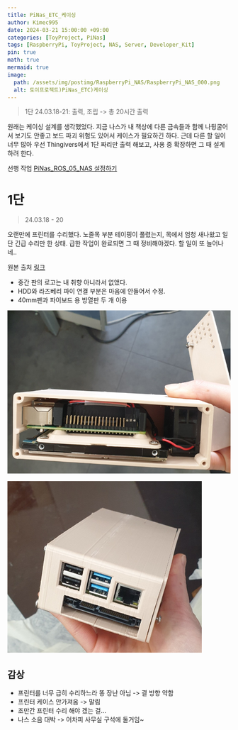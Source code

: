 ```yaml
---
title: PiNas_ETC_케이싱
author: Kimec995
date: 2024-03-21 15:00:00 +09:00
categories: [ToyProject, PiNas]
tags: [RaspberryPi, ToyProject, NAS, Server, Developer_Kit]
pin: true
math: true
mermaid: true
image: 
  path: /assets/img/postimg/RaspberryPi_NAS/RaspberryPi_NAS_000.png
  alt: 토이프로젝트)PiNas_ETC)케이싱
---
```

> 1단
> 24.03.18-21: 출력, 조립 -> 총 20시간 출력

원래는 케이싱 설계를 생각했었다. 지금 나스가 내 책상에 다른 금속들과 함께 나뒹굴어서 보기도 안좋고 보드 파괴 위험도 있어서 케이스가 필요하긴 하다. 근데 다른 할 일이 너무 많아 우선 Thingivers에서 1단 짜리만 출력 해보고, 사용 중 확장하면 그 때 설계 하려 한다.

선행 작업
[PiNas_ROS_05_NAS 설정하기](https://kimec995.github.io/posts/PiNas_ROS_05_NAS_설정하기/)

# 1단
> 24.03.18 - 20

오랜만에 프린터를 수리했다.
노즐목 부분 테이핑이 풀렸는지, 목에서 엄청 새나왔고 일단 긴급 수리만 한 상태. 급한 작업이 완료되면 그 때 정비해야겠다. 할 일이 또 늘어나네..

원본 출처 [링크](https://www.thingiverse.com/thing:5211613)
- 중간 판의 로고는 내 취향 아니라서 없앴다.
- HDD와 라즈베리 파이 연결 부분은 마음에 안들어서 수정.
- 40mm팬과 파이보드 용 방열판 두 개 이용

![image.png](\assets\img\postimg\RaspberryPi_NAS\RaspberryPi_NAS_53.png)


![image.png](\assets\img\postimg\RaspberryPi_NAS\RaspberryPi_NAS_54.png)

## 감상
- 프린터를 너무 급히 수리하느라 똥 장난 아님 -> 결 방향 약함
- 프린터 케이스 안가져옴 -> 말림
- 조만간 프린터 수리 해야 겠는 걸...
- 나스 소음 대박 -> 어차피 사무실 구석에 둘거임~